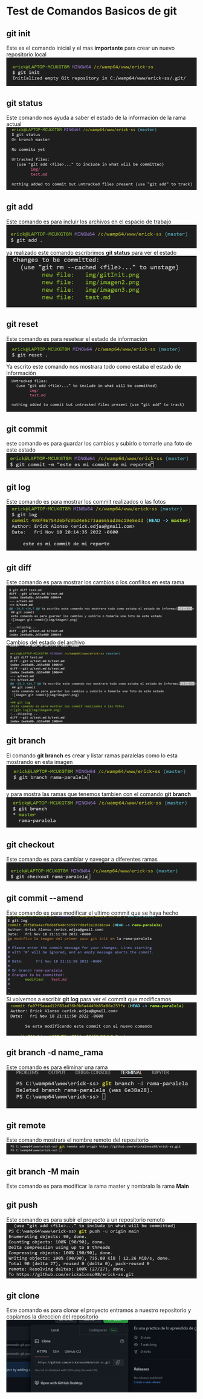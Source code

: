 # Test de Comandos Basicos de git


## git init
Este es el comando inicial y el mas **importante** para crear un nuevo repositorio local
![Imagen de git init](img/imagen1.png)

## git status
Este comando nos ayuda a saber el estado de la información de la rama actual
![Imagen de git status](img/imagen2.png)

## git add
Este comando es para incluir los archivos en el espacio de trabajo
![Imagen git add](img/imagen3.png)
ya realizado este comando escribrimos **git status** para ver el estado
![Imagen git status](img/imagen4.png)

## git reset
Este comando es para resetear el estado de información
![Imagen git reset](img/imagen5.png)
Ya escrito este comando nos mostrara todo como estaba el estado de información
![Imagen git reset](img/imagen6.png)

## git commit 
este comando es para guardar los cambios y subirlo o tomarle una foto de este estado
![Imagen git commit](img/imagen7.png)

## git log
Este comando es para mostrar los commit realizados o las fotos
![git log](img/imagen8.png)

## git diff
Este comando es para mostrar los cambios o los conflitos en esta rama
![git diff](img/imagen9.png)
Cambios del estado del archivo
![mas](img/imagen10.png)

## git branch
El comando **git branch** es crear y listar ramas paralelas como lo esta mostrando en esta imagen
![git branch](img/imagen11.png)
y para mostra las ramas que tenemos tambien con el comando **git branch**
![git branch](img/imagen12.png)

## git checkout 
Este comando es para cambiar y navegar a diferentes ramas
![git checkout ](img/imagen14.png)

## git commit --amend
Este comando es para modificar el ultimo commit que se haya hecho
![git commit --amend](img/imagen16.png)
Si volvemos a escribir **git log**
para ver el commit que modificamos
![git log](img/imagen17.png)

## git branch -d name_rama
Este comando es para eliminar una rama
![img](img/imagen19.png)

## git remote
Este comando mostrara el nombre remoto del repositorio
![imagen 20](img/imagen20.png)

## git branch -M main
Este comando es para modificar la rama master y nombralo la rama **Main**

## git push
Este comando es para subir el proyecto a un repositorio remoto
![img 22](img/imagen22.png)

## git clone
Este comando es para clonar el proyecto entramos a nuestro repositorio y copiamos la direccion del repositorio
![clone](img/imagen23.png)